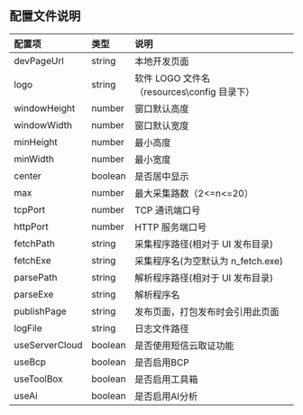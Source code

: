 ## 配置文件说明

| 配置项         | 类型    | 说明                                        |
| :------------- | :------ | :------------------------------------------ |
| devPageUrl     | string  | 本地开发页面                                |
| logo           | string  | 软件 LOGO 文件名（resources\config 目录下） |
| windowHeight   | number  | 窗口默认高度                                |
| windowWidth    | number  | 窗口默认宽度                                |
| minHeight      | number  | 最小高度                                    |
| minWidth       | number  | 最小宽度                                    |
| center         | boolean | 是否居中显示                                |
| max            | number  | 最大采集路数（2<=n<=20）                    |
| tcpPort        | number  | TCP 通讯端口号                              |
| httpPort       | number  | HTTP 服务端口号                             |
| fetchPath      | string  | 采集程序路径(相对于 UI 发布目录)            |
| fetchExe       | string  | 采集程序名(为空默认为 n_fetch.exe)          |
| parsePath      | string  | 解析程序路径(相对于 UI 发布目录)            |
| parseExe       | string  | 解析程序名                                  |
| publishPage    | string  | 发布页面，打包发布时会引用此页面            |
| logFile        | string  | 日志文件路径                                |
| useServerCloud | boolean | 是否使用短信云取证功能                      |
| useBcp         | boolean | 是否启用BCP                                 |
| useToolBox     | boolean | 是否启用工具箱                              |
| useAi          | boolean | 是否启用AI分析                              |
